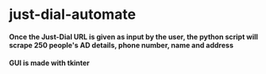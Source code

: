 # just-dial-automate
#### Once the Just-Dial URL is given as input by the user, the python script will scrape 250 people's AD details, phone number, name and address
#### GUI is made with tkinter
